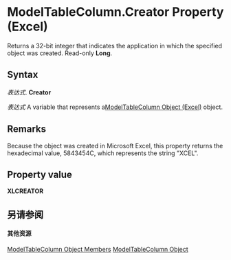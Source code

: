 
# ModelTableColumn.Creator Property (Excel)

Returns a 32-bit integer that indicates the application in which the specified object was created. Read-only  **Long**.


## Syntax

 _表达式_. **Creator**

 _表达式_ A variable that represents a[ModelTableColumn Object (Excel)](8deb1b62-c089-e0c3-0320-2d4596e8f6e3.md) object.


## Remarks

Because the object was created in Microsoft Excel, this property returns the hexadecimal value, 5843454C, which represents the string "XCEL".


## Property value

 **XLCREATOR**


## 另请参阅


#### 其他资源


[ModelTableColumn Object Members](http://msdn.microsoft.com/library/1948ab46-c2fb-e9af-11fa-bb9877ffa687%28Office.15%29.aspx)
[ModelTableColumn Object](8deb1b62-c089-e0c3-0320-2d4596e8f6e3.md)